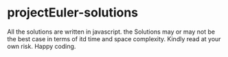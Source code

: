 # projectEuler-solutions
All the solutions are written in javascript. the Solutions may or may not be the best case in terms of itd time and space complexity.
Kindly read at your own risk.
Happy coding.
